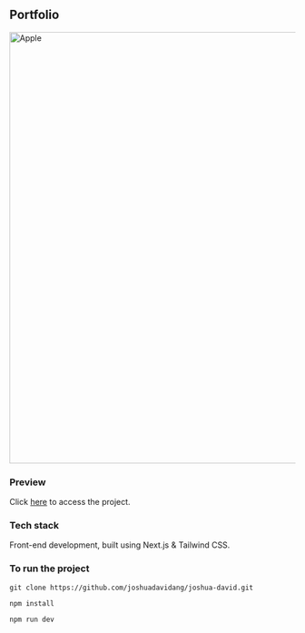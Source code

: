 ## Portfolio

<img src="https://user-images.githubusercontent.com/54788382/202767260-c2c3706c-fcc8-4e96-a8c9-79c4237da94c.png" alt="Apple" width="760" />
<br />

### Preview
Click [here](https://joshuadavid.dev) to access the project.

### Tech stack
Front-end development, built using Next.js & Tailwind CSS.

### To run the project
```
git clone https://github.com/joshuadavidang/joshua-david.git
```

```
npm install
```

```
npm run dev
```

